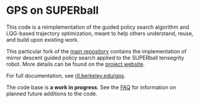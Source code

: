 GPS on SUPERball
================

This code is a reimplementation of the guided policy search algorithm and LQG-based trajectory optimization, meant to help others understand, reuse, and build upon existing work.

This particular fork of the [main repository](https://github.com/cbfinn/gps) contains the implementation of mirror descent guided policy search applied to the SUPERball tensegrity robot. More details can be found on the [project website](http://rll.berkeley.edu/drl_tensegrity/).

For full documentation, see [rll.berkeley.edu/gps](http://rll.berkeley.edu/gps).

The code base is **a work in progress**. See the [FAQ](http://rll.berkeley.edu/gps/faq.html) for information on planned future additions to the code.
